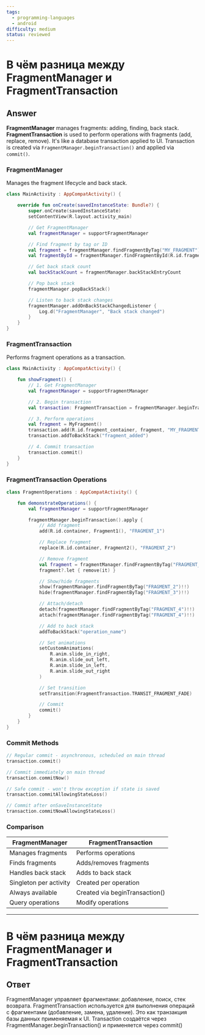 ```yaml
---
tags:
  - programming-languages
  - android
difficulty: medium
status: reviewed
---
```


# В чём разница между FragmentManager и FragmentTransaction

## Answer

**FragmentManager** manages fragments: adding, finding, back stack. **FragmentTransaction** is used to perform operations with fragments (add, replace, remove). It's like a database transaction applied to UI. Transaction is created via `FragmentManager.beginTransaction()` and applied via `commit()`.

### FragmentManager

Manages the fragment lifecycle and back stack.

```kotlin
class MainActivity : AppCompatActivity() {

    override fun onCreate(savedInstanceState: Bundle?) {
        super.onCreate(savedInstanceState)
        setContentView(R.layout.activity_main)

        // Get FragmentManager
        val fragmentManager = supportFragmentManager

        // Find fragment by tag or ID
        val fragment = fragmentManager.findFragmentByTag("MY_FRAGMENT")
        val fragmentById = fragmentManager.findFragmentById(R.id.fragment_container)

        // Get back stack count
        val backStackCount = fragmentManager.backStackEntryCount

        // Pop back stack
        fragmentManager.popBackStack()

        // Listen to back stack changes
        fragmentManager.addOnBackStackChangedListener {
            Log.d("FragmentManager", "Back stack changed")
        }
    }
}
```

### FragmentTransaction

Performs fragment operations as a transaction.

```kotlin
class MainActivity : AppCompatActivity() {

    fun showFragment() {
        // 1. Get FragmentManager
        val fragmentManager = supportFragmentManager

        // 2. Begin transaction
        val transaction: FragmentTransaction = fragmentManager.beginTransaction()

        // 3. Perform operations
        val fragment = MyFragment()
        transaction.add(R.id.fragment_container, fragment, "MY_FRAGMENT")
        transaction.addToBackStack("fragment_added")

        // 4. Commit transaction
        transaction.commit()
    }
}
```

### FragmentTransaction Operations

```kotlin
class FragmentOperations : AppCompatActivity() {

    fun demonstrateOperations() {
        val fragmentManager = supportFragmentManager

        fragmentManager.beginTransaction().apply {
            // Add fragment
            add(R.id.container, Fragment1(), "FRAGMENT_1")

            // Replace fragment
            replace(R.id.container, Fragment2(), "FRAGMENT_2")

            // Remove fragment
            val fragment = fragmentManager.findFragmentByTag("FRAGMENT_1")
            fragment?.let { remove(it) }

            // Show/hide fragments
            show(fragmentManager.findFragmentByTag("FRAGMENT_2")!!)
            hide(fragmentManager.findFragmentByTag("FRAGMENT_3")!!)

            // Attach/detach
            detach(fragmentManager.findFragmentByTag("FRAGMENT_4")!!)
            attach(fragmentManager.findFragmentByTag("FRAGMENT_4")!!)

            // Add to back stack
            addToBackStack("operation_name")

            // Set animations
            setCustomAnimations(
                R.anim.slide_in_right,
                R.anim.slide_out_left,
                R.anim.slide_in_left,
                R.anim.slide_out_right
            )

            // Set transition
            setTransition(FragmentTransaction.TRANSIT_FRAGMENT_FADE)

            // Commit
            commit()
        }
    }
}
```

### Commit Methods

```kotlin
// Regular commit - asynchronous, scheduled on main thread
transaction.commit()

// Commit immediately on main thread
transaction.commitNow()

// Safe commit - won't throw exception if state is saved
transaction.commitAllowingStateLoss()

// Commit after onSaveInstanceState
transaction.commitNowAllowingStateLoss()
```

### Comparison

| FragmentManager | FragmentTransaction |
|----------------|---------------------|
| Manages fragments | Performs operations |
| Finds fragments | Adds/removes fragments |
| Handles back stack | Adds to back stack |
| Singleton per activity | Created per operation |
| Always available | Created via beginTransaction() |
| Query operations | Modify operations |

---

# В чём разница между FragmentManager и FragmentTransaction

## Ответ

FragmentManager управляет фрагментами: добавление, поиск, стек возврата. FragmentTransaction используется для выполнения операций с фрагментами (добавление, замена, удаление). Это как транзакция базы данных применяемая к UI. Transaction создаётся через FragmentManager.beginTransaction() и применяется через commit()
